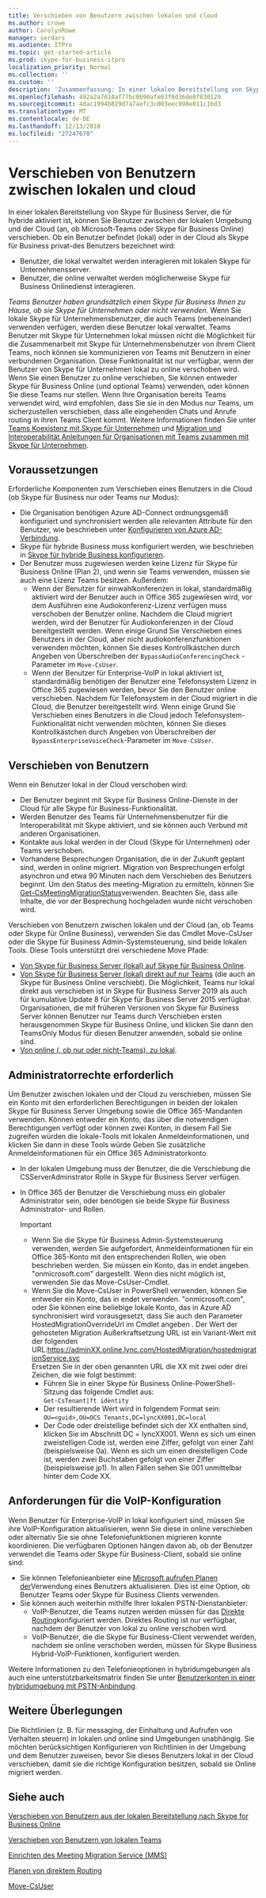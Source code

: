 ```yaml
---
title: Verschieben von Benutzern zwischen lokalen und cloud
ms.author: crowe
author: CarolynRowe
manager: serdars
ms.audience: ITPro
ms.topic: get-started-article
ms.prod: skype-for-business-itpro
localization_priority: Normal
ms.collection: ''
ms.custom: ''
description: 'Zusammenfassung: In einer lokalen Bereitstellung von Skype für Business Server, die für hybride aktiviert ist, können Sie Benutzer zwischen der lokalen Umgebung und der Cloud (an, ob Microsoft-Teams oder Skype für Business Online) verschieben.'
ms.openlocfilehash: 492a2a7d14af77bc0b90afe03f0d36de0f830129
ms.sourcegitcommit: 4dac1994b829d7a7aefc3c003eec998e011c1bd3
ms.translationtype: MT
ms.contentlocale: de-DE
ms.lasthandoff: 12/13/2018
ms.locfileid: "27247670"
---
```

# <a name="move-users-between-on-premises-and-cloud"></a>Verschieben von Benutzern zwischen lokalen und cloud

In einer lokalen Bereitstellung von Skype für Business Server, die für hybride aktiviert ist, können Sie Benutzer zwischen der lokalen Umgebung und der Cloud (an, ob Microsoft-Teams oder Skype für Business Online) verschieben. Ob ein Benutzer befindet (lokal) oder in der Cloud als Skype für Business privat-des Benutzers bezeichnet wird:

- Benutzer, die lokal verwaltet werden interagieren mit lokalen Skype für Unternehmensserver.
- Benutzer, die online verwaltet werden möglicherweise Skype für Business Onlinedienst interagieren.

*Teams Benutzer haben grundsätzlich einen Skype für Business Ihnen zu Hause, ob sie Skype für Unternehmen oder nicht verwenden.* Wenn Sie lokale Skype für Unternehmensbenutzer, die auch Teams (nebeneinander) verwenden verfügen, werden diese Benutzer lokal verwaltet. Teams Benutzer mit Skype für Unternehmen lokal müssen nicht die Möglichkeit für die Zusammenarbeit mit Skype für Unternehmensbenutzer von ihrem Client Teams, noch können sie kommunizieren von Teams mit Benutzern in einer verbundenen Organisation. Diese Funktionalität ist nur verfügbar, wenn der Benutzer von Skype für Unternehmen lokal zu online verschoben wird. Wenn Sie einen Benutzer zu online verschieben, Sie können entweder Skype für Business Online (und optional Teams) verwenden, oder können Sie diese Teams nur stellen. Wenn Ihre Organisation bereits Teams verwendet wird, wird empfohlen, dass Sie sie in den Modus nur Teams, um sicherzustellen verschieben, dass alle eingehenden Chats und Anrufe routing in ihren Teams Client kommt. Weitere Informationen finden Sie unter [Teams Koexistenz mit Skype für Unternehmen](/microsoftteams/coexistence-chat-calls-presence) und [Migration und Interoperabilität Anleitungen für Organisationen mit Teams zusammen mit Skype für Unternehmen](/microsoftteams/migration-interop-guidance-for-teams-with-skype).

## <a name="prerequisites"></a>Voraussetzungen

Erforderliche Komponenten zum Verschieben eines Benutzers in die Cloud (ob Skype für Business nur oder Teams nur Modus):

- Die Organisation benötigen Azure AD-Connect ordnungsgemäß konfiguriert und synchronisiert werden alle relevanten Attribute für den Benutzer, wie beschrieben unter [Konfigurieren von Azure AD-Verbindung](configure-azure-ad-connect.md).
- Skype für hybride Business muss konfiguriert werden, wie beschrieben in [Skype für hybride Business konfigurieren](configure-federation-with-skype-for-business-online.md).
- Der Benutzer muss zugewiesen werden keine Lizenz für Skype für Business Online (Plan 2), und wenn sie Teams verwenden, müssen sie auch eine Lizenz Teams besitzen.  Außerdem:
    - Wenn der Benutzer für einwahlkonferenzen in lokal, standardmäßig aktiviert wird der Benutzer auch in Office 365 zugewiesen wird, vor dem Ausführen eine Audiokonferenz-Lizenz verfügen muss verschoben der Benutzer online. Nachdem die Cloud migriert werden, wird der Benutzer für Audiokonferenzen in der Cloud bereitgestellt werden. Wenn einige Grund Sie Verschieben eines Benutzers in der Cloud, aber nicht audiokonferenzfunktionen verwenden möchten, können Sie dieses Kontrollkästchen durch Angeben von Überschreiben der `BypassAudioConferencingCheck` -Parameter im `Move-CsUser`.
    - Wenn der Benutzer für Enterprise-VoIP in lokal aktiviert ist, standardmäßig benötigen der Benutzer eine Telefonsystem Lizenz in Office 365 zugewiesen werden, bevor Sie den Benutzer online verschieben. Nachdem für Telefonsystem in der Cloud migriert in die Cloud, die Benutzer bereitgestellt wird. Wenn einige Grund Sie Verschieben eines Benutzers in die Cloud jedoch Telefonsystem-Funktionalität nicht verwenden möchten, können Sie dieses Kontrollkästchen durch Angeben von Überschreiben der `BypassEnterpriseVoiceCheck`-Parameter im `Move-CsUser`.


## <a name="moving-users"></a>Verschieben von Benutzern

Wenn ein Benutzer lokal in der Cloud verschoben wird:

- Der Benutzer beginnt mit Skype für Business Online-Dienste in der Cloud für alle Skype für Business-Funktionalität.
- Werden Benutzer des Teams für Unternehmensbenutzer für die Interoperabilität mit Skype aktiviert, und sie können auch Verbund mit anderen Organisationen.
- Kontakte aus lokal werden in der Cloud (Skype für Unternehmen) oder Teams verschoben.
- Vorhandene Besprechungen Organisation, die in der Zukunft geplant sind, werden in online migriert. Migration von Besprechungen erfolgt asynchron und etwa 90 Minuten nach dem Verschieben des Benutzers beginnt.  Um den Status des meeting-Migration zu ermitteln, können Sie [Get-CsMeetingMigrationStatus](../../SfbOnline/audio-conferencing-in-office-365/setting-up-the-meeting-migration-service-mms.md#managing-mms)verwenden. Beachten Sie, dass alle Inhalte, die vor der Besprechung hochgeladen wurde nicht verschoben wird.

Verschieben von Benutzern zwischen lokalen und der Cloud (an, ob Teams oder Skype für Online Business), verwenden Sie das Cmdlet Move-CsUser oder die Skype für Business Admin-Systemsteuerung, sind beide lokalen Tools. Diese Tools unterstützt drei verschiedene Move Pfade:

- [Von Skype für Business Server (lokal) auf Skype für Business Online](move-users-from-on-premises-to-skype-for-business-online.md).
- [Von Skype für Business Server (lokal) direkt auf nur Teams](move-users-from-on-premises-to-teams.md) (die auch an Skype für Business Online verschiebt).  Die Möglichkeit, Teams nur lokal direkt aus verschieben ist in Skype für Business Server 2019 als auch für kumulative Update 8 für Skype für Business Server 2015 verfügbar. Organisationen, die mit früheren Versionen von Skype für Business Server können Benutzer nur Teams durch Verschieben ersten herausgenommen Skype für Business Online, und klicken Sie dann den TeamsOnly Modus für diesen Benutzer anwenden, sobald sie online sind.
- [Von online (, ob nur oder nicht-Teams), zu lokal](move-users-from-the-cloud-to-on-premises.md).

## <a name="required-administrative-credentials"></a>Administratorrechte erforderlich

Um Benutzer zwischen lokalen und der Cloud zu verschieben, müssen Sie ein Konto mit den erforderlichen Berechtigungen in beiden der lokalen Skype für Business Server Umgebung sowie die Office 365-Mandanten verwenden. Können entweder ein Konto, das über die notwendigen Berechtigungen verfügt oder können zwei Konten, in diesem Fall Sie zugreifen würden die lokale-Tools mit lokalen Anmeldeinformationen, und klicken Sie dann in diese Tools würde Geben Sie zusätzliche Anmeldeinformationen für ein Office 365 Administratorkonto.  

- In der lokalen Umgebung muss der Benutzer, die die Verschiebung die CSServerAdminstrator Rolle in Skype für Business Server verfügen.
- In Office 365 der Benutzer die Verschiebung muss ein globaler Administrator sein, oder benötigen sie beide Skype für Business Administrator- und Rollen.  

    > [!Important]
    > - Wenn Sie die Skype für Business Admin-Systemsteuerung verwenden, werden Sie aufgefordert, Anmeldeinformationen für ein Office 365-Konto mit den entsprechenden Rollen, wie oben beschrieben werden. Sie müssen ein Konto, das in endet angeben. "onmicrosoft.com" dargestellt. Wenn dies nicht möglich ist, verwenden Sie das Move-CsUser-Cmdlet.
    >- Wenn Sie die Move-CsUser in PowerShell verwenden, können Sie entweder ein Konto, das in endet verwenden. "onmicrosoft.com", oder Sie können eine beliebige lokale Konto, das in Azure AD synchronisiert wird vorausgesetzt, dass Sie auch den Parameter HostedMigrationOverrideUrl im Cmdlet angeben . Der Wert der gehosteten Migration Außerkraftsetzung URL ist ein Variant-Wert mit der folgenden URL:https://adminXX.online.lync.com/HostedMigration/hostedmigrationService.svc<br>Ersetzen Sie in der oben genannten URL die XX mit zwei oder drei Zeichen, die wie folgt bestimmt:
    >   - Führen Sie in einer Skype für Business Online-PowerShell-Sitzung das folgende Cmdlet aus:<br>`Get-CsTenant|ft identity`
    >    - Der resultierende Wert wird in folgendem Format sein:<br>`OU=<guid>,OU=OCS Tenants,DC=lyncXX001,DC=local`
    >    - Der Code oder dreistellige befindet sich der XX enthalten sind, klicken Sie im Abschnitt DC = lyncXX001. Wenn es sich um einen zweistelligen Code ist, werden eine Ziffer, gefolgt von einer Zahl (beispielsweise 0a). Wenn es sich um einen dreistelligen Code ist, werden zwei Buchstaben gefolgt von einer Ziffer (beispielsweise jp1). In allen Fällen sehen Sie 001 unmittelbar hinter dem Code XX.


## <a name="voice-configuration-requirements"></a>Anforderungen für die VoIP-Konfiguration

Wenn Benutzer für Enterprise-VoIP in lokal konfiguriert sind, müssen Sie ihre VoIP-Konfiguration aktualisieren, wenn Sie diese in online verschieben oder alternativ Sie sie ohne Telefoniefunktionen migrieren konnte koordinieren. Die verfügbaren Optionen hängen davon ab, ob der Benutzer verwendet die Teams oder Skype für Business-Client, sobald sie online sind:

- Sie können Telefonieanbieter eine [Microsoft aufrufen Planen der](/microsoftteams/calling-plans-for-office-365)Verwendung eines Benutzers aktualisieren. Dies ist eine Option, ob Benutzer Teams oder Skype für Business Clients verwenden.
- Sie können auch weiterhin mithilfe Ihrer lokalen PSTN-Dienstanbieter:
  - VoIP-Benutzer, die Teams nutzen werden müssen für das [Direkte Routing](/microsoftteams/direct-routing-plan)konfiguriert werden. Direktes Routing ist nur verfügbar, nachdem der Benutzer von lokal zu online verschoben wird.
  - VoIP-Benutzer, die die Skype für Business-Client verwendet werden, nachdem sie online verschoben werden, müssen für Skype Business Hybrid-VoIP-Funktionen, konfiguriert werden.

Weitere Informationen zu den Telefonieoptionen in hybridumgebungen als auch eine unterstützbarkeitsmatrix finden Sie unter [Benutzerkonten in einer hybridumgebung mit PSTN-Anbindung](/microsoftteams/direct-routing-user-accounts-in-a-hybrid-environment).

## <a name="other-considerations"></a>Weitere Überlegungen

Die Richtlinien (z. B. für messaging, der Einhaltung und Aufrufen von Verhalten steuern) in lokalen und online sind Umgebungen unabhängig. Sie möchten berücksichtigen Konfigurieren von Richtlinien in der Umgebung und dem Benutzer zuweisen, bevor Sie dieses Benutzers lokal in der Cloud verschieben, damit sie die richtige Konfiguration besitzen, sobald sie Online migriert werden.

## <a name="see-also"></a>Siehe auch

[Verschieben von Benutzern aus der lokalen Bereitstellung nach Skype for Business Online](move-users-from-on-premises-to-skype-for-business-online.md)

[Verschieben von Benutzern von lokalen Teams](move-users-from-on-premises-to-teams.md)

[Einrichten des Meeting Migration Service (MMS)](../../SfbOnline/audio-conferencing-in-office-365/setting-up-the-meeting-migration-service-mms.md)

[Planen von direktem Routing](/microsoftteams/direct-routing-plan)

[Move-CsUser](https://docs.microsoft.com/en-us/powershell/module/skype/move-csuser)